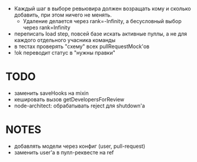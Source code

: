 * Каждый шаг в выборе ревьювира должен возращать кому и сколько добавить, при этом ничего не менять.
   * Удаление делается через rank=-Infinity, а бесусловный выбор через rank=Infinity
* переписать load step, повсей базе искать активные пуллы, а не для каждого отдельного учасника команды
* в тестах проверять "схему" всех pullRequestMock'ов
* !ok переводит статус в "нужны правки"

# TODO
* заменить saveHooks на mixin
* кешировать вызов getDevelopersForReview
* node-architect: обрабатывать reject для shutdown'a

# NOTES
* добавлять модели через конфиг (user, pull-request)
* заменить user'a в пулл-реквесте на ref
